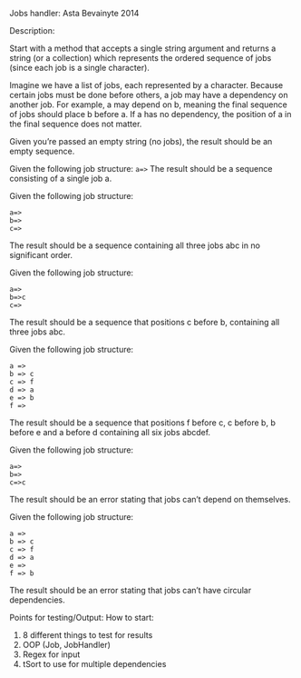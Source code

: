 Jobs handler: Asta Bevainyte 2014

Description:

Start with a method that accepts a single string argument and returns a string (or a collection) which represents the ordered sequence of jobs (since each job is a single character).

Imagine we have a list of jobs, each represented by a character. Because certain jobs must be done before others, a job may have a dependency on another job. For example, a may depend on b, meaning the final sequence of jobs should place b before a. If a has no dependency, the position of a in the final sequence does not matter.

Given you’re passed an empty string (no jobs), the result should be an empty sequence.

Given the following job structure:
```a=>```
The result should be a sequence consisting of a single job a.

Given the following job structure:
```
a=>
b=>
c=>
```
The result should be a sequence containing all three jobs abc in no significant order. 

Given the following job structure:
```
a=>
b=>c
c=>
```
The result should be a sequence that positions c before b, containing all three jobs abc. 

Given the following job structure:
```
a =>
b => c 
c => f
d => a 
e => b 
f =>
```
The result should be a sequence that positions f before c, c before b, b before e and a before d containing all six jobs abcdef. 

Given the following job structure:
```
a=>
b=>
c=>c
```
The result should be an error stating that jobs can’t depend on themselves. 

Given the following job structure:
```
a =>
b => c 
c => f
d => a 
e => 
f => b
```
The result should be an error stating that jobs can’t have circular dependencies.


Points for testing/Output:
How to start:
1. 8 different things to test for results
2. OOP (Job, JobHandler)
3. Regex for input
4. tSort to use for multiple dependencies


